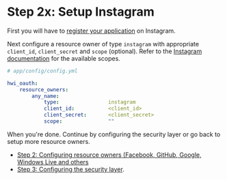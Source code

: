 Step 2x: Setup Instagram
========================
First you will have to [register your application](http://instagram.com/developer/clients/manage/)
on Instagram.

Next configure a resource owner of type `instagram` with appropriate `client_id`, `client_secret`
and `scope` (optional). Refer to the [Instagram documentation](http://instagram.com/developer/authentication/)
for the available scopes.

``` yaml
# app/config/config.yml

hwi_oauth:
    resource_owners:
        any_name:
            type:                instagram
            client_id:           <client_id>
            client_secret:       <client_secret>
            scope:               ""
```

When you're done. Continue by configuring the security layer or go back to
setup more resource owners.

- [Step 2: Configuring resource owners (Facebook, GitHub, Google, Windows Live and others](2-configuring_resource_owners.md)
- [Step 3: Configuring the security layer](3-configuring_the_security_layer.md).
